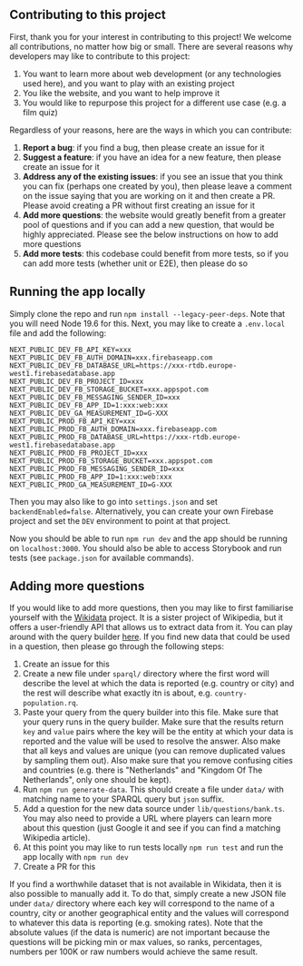 ## Contributing to this project

First, thank you for your interest in contributing to this project! We welcome all contributions, no matter how big or small. There are several reasons why developers may like to contribute to this project:

1. You want to learn more about web development (or any technologies used here), and you want to play with an existing project
2. You like the website, and you want to help improve it
3. You would like to repurpose this project for a different use case (e.g. a film quiz)

Regardless of your reasons, here are the ways in which you can contribute:

1. **Report a bug**: if you find a bug, then please create an issue for it
2. **Suggest a feature**: if you have an idea for a new feature, then please create an issue for it
3. **Address any of the existing issues**: if you see an issue that you think you can fix (perhaps one created by you), then please leave a comment on the issue saying that you are working on it and then create a PR. Please avoid creating a PR without first creating an issue for it
4. **Add more questions**: the website would greatly benefit from a greater pool of questions and if you can add a new question, that would be highly appreciated. Please see the below instructions on how to add more questions
5. **Add more tests**: this codebase could benefit from more tests, so if you can add more tests (whether unit or E2E), then please do so

## Running the app locally

Simply clone the repo and run `npm install --legacy-peer-deps`. Note that you will need Node 19.6 for this. Next, you may like to create a `.env.local` file and add the following:

```shell
NEXT_PUBLIC_DEV_FB_API_KEY=xxx
NEXT_PUBLIC_DEV_FB_AUTH_DOMAIN=xxx.firebaseapp.com
NEXT_PUBLIC_DEV_FB_DATABASE_URL=https://xxx-rtdb.europe-west1.firebasedatabase.app
NEXT_PUBLIC_DEV_FB_PROJECT_ID=xxx
NEXT_PUBLIC_DEV_FB_STORAGE_BUCKET=xxx.appspot.com
NEXT_PUBLIC_DEV_FB_MESSAGING_SENDER_ID=xxx
NEXT_PUBLIC_DEV_FB_APP_ID=1:xxx:web:xxx
NEXT_PUBLIC_DEV_GA_MEASUREMENT_ID=G-XXX
NEXT_PUBLIC_PROD_FB_API_KEY=xxx
NEXT_PUBLIC_PROD_FB_AUTH_DOMAIN=xxx.firebaseapp.com
NEXT_PUBLIC_PROD_FB_DATABASE_URL=https://xxx-rtdb.europe-west1.firebasedatabase.app
NEXT_PUBLIC_PROD_FB_PROJECT_ID=xxx
NEXT_PUBLIC_PROD_FB_STORAGE_BUCKET=xxx.appspot.com
NEXT_PUBLIC_PROD_FB_MESSAGING_SENDER_ID=xxx
NEXT_PUBLIC_PROD_FB_APP_ID=1:xxx:web:xxx
NEXT_PUBLIC_PROD_GA_MEASUREMENT_ID=G-XXX
```

Then you may also like to go into `settings.json` and set `backendEnabled=false`. Alternatively, you can create your own Firebase project and set the `DEV` environment to point at that project.

Now you should be able to run `npm run dev` and the app should be running on `localhost:3000`. You should also be able to access Storybook and run tests (see `package.json` for available commands).

## Adding more questions

If you would like to add more questions, then you may like to first familiarise yourself with the [Wikidata](https://www.wikidata.org/wiki/Wikidata:Main_Page) project. It is a sister project of Wikipedia, but it offers a user-friendly API that allows us to extract data from it. You can play around with the query builder [here](https://query.wikidata.org/). If you find new data that could be used in a question, then please go through the following steps:

1. Create an issue for this
2. Create a new file under `sparql/` directory where the first word will describe the level at which the data is reported (e.g. country or city) and the rest will describe what exactly itn is about, e.g. `country-population.rq`.
3. Paste your query from the query builder into this file. Make sure that your query runs in the query builder. Make sure that the results return `key` and `value` pairs where the key will be the entity at which your data is reported and the value will be used to resolve the answer. Also make that all keys and values are unique (you can remove duplicated values by sampling them out). Also make sure that you remove confusing cities and countries (e.g. there is "Netherlands" and "Kingdom Of The Netherlands", only one should be kept). 
4. Run `npm run generate-data`. This should create a file under `data/` with matching name to your SPARQL query but `json` suffix.
5. Add a question for the new data source under `lib/questions/bank.ts`. You may also need to provide a URL where players can learn more about this question (just Google it and see if you can find a matching Wikipedia article).
6. At this point you may like to run tests locally `npm run test` and run the app locally with `npm run dev`
7. Create a PR for this

If you find a worthwhile dataset that is not available in Wikidata, then it is also possible to manually add it. To do that, simply create a new JSON file under `data/` directory where each key will correspond to the name of a country, city or another geographical entity and the values will correspond to whatever this data is reporting (e.g. smoking rates). Note that the absolute values (if the data is numeric) are not important because the questions will be picking min or max values, so ranks, percentages, numbers per 100K or raw numbers would achieve the same result.
